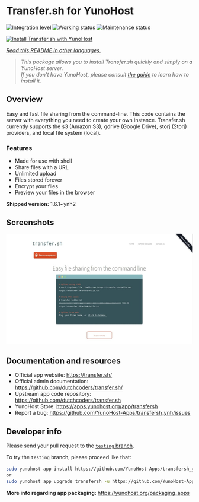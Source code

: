 <!--
N.B.: This README was automatically generated by <https://github.com/YunoHost/apps/tree/master/tools/readme_generator>
It shall NOT be edited by hand.
-->

# Transfer.sh for YunoHost

[![Integration level](https://dash.yunohost.org/integration/transfersh.svg)](https://ci-apps.yunohost.org/ci/apps/transfersh/) ![Working status](https://ci-apps.yunohost.org/ci/badges/transfersh.status.svg) ![Maintenance status](https://ci-apps.yunohost.org/ci/badges/transfersh.maintain.svg)

[![Install Transfer.sh with YunoHost](https://install-app.yunohost.org/install-with-yunohost.svg)](https://install-app.yunohost.org/?app=transfersh)

*[Read this README in other languages.](./ALL_README.md)*

> *This package allows you to install Transfer.sh quickly and simply on a YunoHost server.*  
> *If you don't have YunoHost, please consult [the guide](https://yunohost.org/install) to learn how to install it.*

## Overview

Easy and fast file sharing from the command-line. This code contains the server with everything you need to create your own instance.
Transfer.sh currently supports the s3 (Amazon S3), gdrive (Google Drive), storj (Storj) providers, and local file system (local).

### Features

- Made for use with shell
- Share files with a URL
- Unlimited upload
- Files stored forever
- Encrypt your files
- Preview your files in the browser


**Shipped version:** 1.6.1~ynh2

## Screenshots

![Screenshot of Transfer.sh](./doc/screenshots/transfer.sh-about.jpg)

## Documentation and resources

- Official app website: <https://transfer.sh/>
- Official admin documentation: <https://github.com/dutchcoders/transfer.sh/>
- Upstream app code repository: <https://github.com/dutchcoders/transfer.sh>
- YunoHost Store: <https://apps.yunohost.org/app/transfersh>
- Report a bug: <https://github.com/YunoHost-Apps/transfersh_ynh/issues>

## Developer info

Please send your pull request to the [`testing` branch](https://github.com/YunoHost-Apps/transfersh_ynh/tree/testing).

To try the `testing` branch, please proceed like that:

```bash
sudo yunohost app install https://github.com/YunoHost-Apps/transfersh_ynh/tree/testing --debug
or
sudo yunohost app upgrade transfersh -u https://github.com/YunoHost-Apps/transfersh_ynh/tree/testing --debug
```

**More info regarding app packaging:** <https://yunohost.org/packaging_apps>
